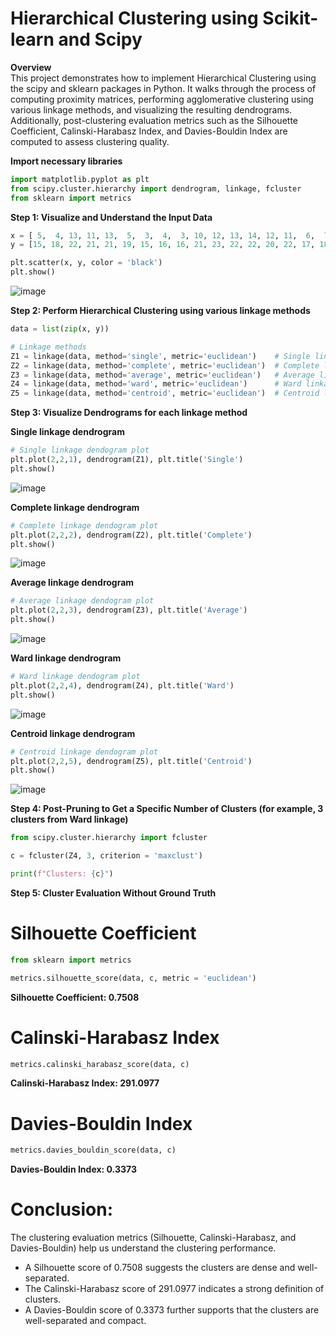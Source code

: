 # Hierarchical Clustering using Scikit-learn and Scipy  

**Overview**  
This project demonstrates how to implement Hierarchical Clustering using the scipy and sklearn packages in Python. It walks through the process of computing proximity matrices, performing agglomerative clustering using various linkage methods, and visualizing the resulting dendrograms. Additionally, post-clustering evaluation metrics such as the Silhouette Coefficient, Calinski-Harabasz Index, and Davies-Bouldin Index are computed to assess clustering quality.

**Import necessary libraries**  
```python
import matplotlib.pyplot as plt
from scipy.cluster.hierarchy import dendrogram, linkage, fcluster
from sklearn import metrics
```
**Step 1: Visualize and Understand the Input Data**  
```python
x = [ 5,  4, 13, 11, 13,  5,  3,  4,  3, 10, 12, 13, 14, 12, 11,  6,  7,  6,  5, 11, 14, 10, 12, 13, 14, 12, 11, 13, 11, 13, 14, 15]
y = [15, 18, 22, 21, 21, 19, 15, 16, 16, 21, 23, 22, 22, 20, 22, 17, 18, 14, 17, 24, 22, 23,  1,  2,  4,  1,  3,  6,  3,  2,  6,  4]

plt.scatter(x, y, color = 'black')
plt.show()
```

![image](https://github.com/user-attachments/assets/5520fdf5-dd37-4aa7-927c-23073bb6357f)

**Step 2: Perform Hierarchical Clustering using various linkage methods**  
```python
data = list(zip(x, y))

# Linkage methods
Z1 = linkage(data, method='single', metric='euclidean')    # Single linkage (Min)
Z2 = linkage(data, method='complete', metric='euclidean')  # Complete linkage (Max)
Z3 = linkage(data, method='average', metric='euclidean')   # Average linkage
Z4 = linkage(data, method='ward', metric='euclidean')      # Ward linkage
Z5 = linkage(data, method='centroid', metric='euclidean')  # Centroid linkage
```
**Step 3: Visualize Dendrograms for each linkage method**  

**Single linkage dendrogram**  
```python
# Single linkage dendogram plot
plt.plot(2,2,1), dendrogram(Z1), plt.title('Single')
plt.show()
```
![image](https://github.com/user-attachments/assets/6f539c10-e76a-4d33-86e7-5242b1de3a9a)

**Complete linkage dendrogram**  
```python
# Complete linkage dendogram plot
plt.plot(2,2,2), dendrogram(Z2), plt.title('Complete')
plt.show()
```
![image](https://github.com/user-attachments/assets/d0e9f7fb-bc54-4ac6-8bc9-127ca9b10837)

**Average linkage dendrogram**  
```python
# Average linkage dendogram plot
plt.plot(2,2,3), dendrogram(Z3), plt.title('Average')
plt.show()
```
![image](https://github.com/user-attachments/assets/e0be86ab-5d1f-4600-8787-a57cd161731b)

**Ward linkage dendrogram**  
```python
# Ward linkage dendogram plot
plt.plot(2,2,4), dendrogram(Z4), plt.title('Ward')
plt.show()
```
![image](https://github.com/user-attachments/assets/e6fca371-21d1-458e-88dd-9512ee65cb0a)

**Centroid linkage dendrogram**  
```python
# Centroid linkage dendogram plot
plt.plot(2,2,5), dendrogram(Z5), plt.title('Centroid')
plt.show()
```
![image](https://github.com/user-attachments/assets/e82c84b1-997d-42fa-8b38-264073e91a59)


**Step 4: Post-Pruning to Get a Specific Number of Clusters (for example, 3 clusters from Ward linkage)**  
```python
from scipy.cluster.hierarchy import fcluster

c = fcluster(Z4, 3, criterion = 'maxclust')

print(f"Clusters: {c}")
```

**Step 5: Cluster Evaluation Without Ground Truth**  

# Silhouette Coefficient
```python
from sklearn import metrics

metrics.silhouette_score(data, c, metric = 'euclidean')
```
**Silhouette Coefficient: 0.7508**  

# Calinski-Harabasz Index
```python
metrics.calinski_harabasz_score(data, c)
```
**Calinski-Harabasz Index: 291.0977**  

# Davies-Bouldin Index
```python
metrics.davies_bouldin_score(data, c)
```
**Davies-Bouldin Index: 0.3373**

# Conclusion:  
 The clustering evaluation metrics (Silhouette, Calinski-Harabasz, and Davies-Bouldin) help us understand the clustering performance.  
- A Silhouette score of 0.7508 suggests the clusters are dense and well-separated.  
- The Calinski-Harabasz score of 291.0977 indicates a strong definition of clusters.  
- A Davies-Bouldin score of 0.3373 further supports that the clusters are well-separated and compact.  
